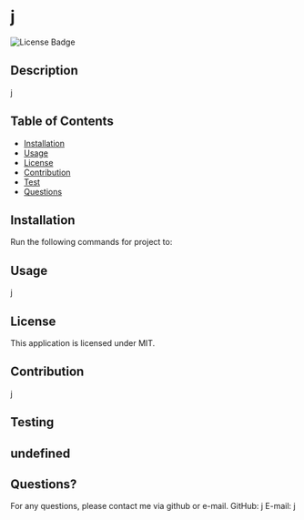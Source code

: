 
  # j
  ![License Badge](https://img.shields.io/github/license/j/undefined)
  ## Description
  j
  ## Table of Contents
  - [Installation](#installation)
  - [Usage](#usage)
  - [License](#license)
  - [Contribution](#contribution)
  - [Test](#tests)
  - [Questions](#questions)
  
  ## Installation
  Run the following commands for project to:

  ## Usage
  j

  ## License
  This application is licensed under MIT.

  ## Contribution
  j

  ## Testing
  undefined
  ---
  
  ## Questions?
  For any questions, please contact me via github or e-mail. 
  GitHub: j
  E-mail: j
  
